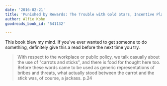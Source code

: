 ```yaml
---
date: '2016-02-21'
title: 'Punished by Rewards: The Trouble with Gold Stars, Incentive Plans, A''s, Praise and Other Bribes'
author: Alfie Kohn
goodreads_book_id: '541132'

---
```

This book blew my mind. If you've ever wanted to get someone to do something, definitely give this a read before the next time you try.

<blockquote>
With respect to the workplace or public policy, we talk casually about the use of "carrots and sticks", and there is food for thought here too. Before these words came to be used as generic representations of bribes and threats, what actually stood between the carrot and the stick was, of course, a jackass.
p.24
</blockquote>

